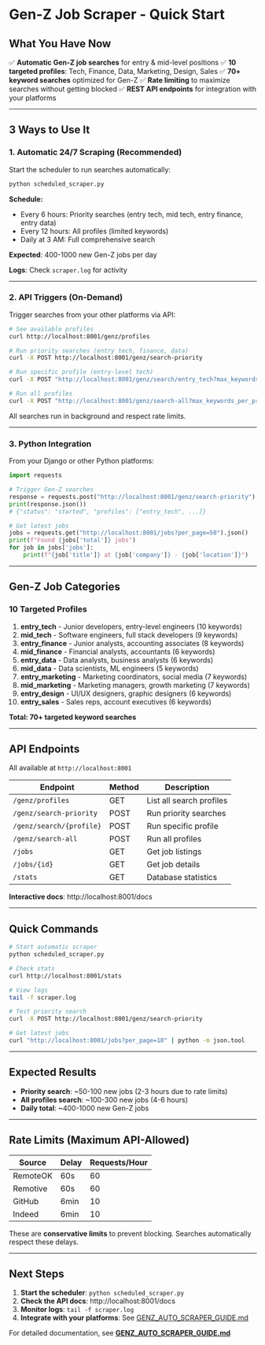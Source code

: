 # Gen-Z Job Scraper - Quick Start

## What You Have Now

✅ **Automatic Gen-Z job searches** for entry & mid-level positions
✅ **10 targeted profiles**: Tech, Finance, Data, Marketing, Design, Sales
✅ **70+ keyword searches** optimized for Gen-Z
✅ **Rate limiting** to maximize searches without getting blocked
✅ **REST API endpoints** for integration with your platforms

---

## 3 Ways to Use It

### 1. Automatic 24/7 Scraping (Recommended)

Start the scheduler to run searches automatically:

```bash
python scheduled_scraper.py
```

**Schedule:**
- Every 6 hours: Priority searches (entry tech, mid tech, entry finance, entry data)
- Every 12 hours: All profiles (limited keywords)
- Daily at 3 AM: Full comprehensive search

**Expected**: 400-1000 new Gen-Z jobs per day

**Logs**: Check `scraper.log` for activity

---

### 2. API Triggers (On-Demand)

Trigger searches from your other platforms via API:

```bash
# See available profiles
curl http://localhost:8001/genz/profiles

# Run priority searches (entry tech, finance, data)
curl -X POST http://localhost:8001/genz/search-priority

# Run specific profile (entry-level tech)
curl -X POST "http://localhost:8001/genz/search/entry_tech?max_keywords=5"

# Run all profiles
curl -X POST "http://localhost:8001/genz/search-all?max_keywords_per_profile=3"
```

All searches run in background and respect rate limits.

---

### 3. Python Integration

From your Django or other Python platforms:

```python
import requests

# Trigger Gen-Z searches
response = requests.post("http://localhost:8001/genz/search-priority")
print(response.json())
# {"status": "started", "profiles": ["entry_tech", ...]}

# Get latest jobs
jobs = requests.get("http://localhost:8001/jobs?per_page=50").json()
print(f"Found {jobs['total']} jobs")
for job in jobs['jobs']:
    print(f"{job['title']} at {job['company']} - {job['location']}")
```

---

## Gen-Z Job Categories

### 10 Targeted Profiles

1. **entry_tech** - Junior developers, entry-level engineers (10 keywords)
2. **mid_tech** - Software engineers, full stack developers (9 keywords)
3. **entry_finance** - Junior analysts, accounting associates (8 keywords)
4. **mid_finance** - Financial analysts, accountants (6 keywords)
5. **entry_data** - Data analysts, business analysts (6 keywords)
6. **mid_data** - Data scientists, ML engineers (5 keywords)
7. **entry_marketing** - Marketing coordinators, social media (7 keywords)
8. **mid_marketing** - Marketing managers, growth marketing (7 keywords)
9. **entry_design** - UI/UX designers, graphic designers (6 keywords)
10. **entry_sales** - Sales reps, account executives (6 keywords)

**Total: 70+ targeted keyword searches**

---

## API Endpoints

All available at `http://localhost:8001`

| Endpoint | Method | Description |
|----------|--------|-------------|
| `/genz/profiles` | GET | List all search profiles |
| `/genz/search-priority` | POST | Run priority searches |
| `/genz/search/{profile}` | POST | Run specific profile |
| `/genz/search-all` | POST | Run all profiles |
| `/jobs` | GET | Get job listings |
| `/jobs/{id}` | GET | Get job details |
| `/stats` | GET | Database statistics |

**Interactive docs**: http://localhost:8001/docs

---

## Quick Commands

```bash
# Start automatic scraper
python scheduled_scraper.py

# Check stats
curl http://localhost:8001/stats

# View logs
tail -f scraper.log

# Test priority search
curl -X POST http://localhost:8001/genz/search-priority

# Get latest jobs
curl "http://localhost:8001/jobs?per_page=10" | python -m json.tool
```

---

## Expected Results

- **Priority search**: ~50-100 new jobs (2-3 hours due to rate limits)
- **All profiles search**: ~100-300 new jobs (4-6 hours)
- **Daily total**: ~400-1000 new Gen-Z jobs

---

## Rate Limits (Maximum API-Allowed)

| Source | Delay | Requests/Hour |
|--------|-------|---------------|
| RemoteOK | 60s | 60 |
| Remotive | 60s | 60 |
| GitHub | 6min | 10 |
| Indeed | 6min | 10 |

These are **conservative limits** to prevent blocking. Searches automatically respect these delays.

---

## Next Steps

1. **Start the scheduler**: `python scheduled_scraper.py`
2. **Check the API docs**: http://localhost:8001/docs
3. **Monitor logs**: `tail -f scraper.log`
4. **Integrate with your platforms**: See [GENZ_AUTO_SCRAPER_GUIDE.md](GENZ_AUTO_SCRAPER_GUIDE.md)

For detailed documentation, see **[GENZ_AUTO_SCRAPER_GUIDE.md](GENZ_AUTO_SCRAPER_GUIDE.md)**

